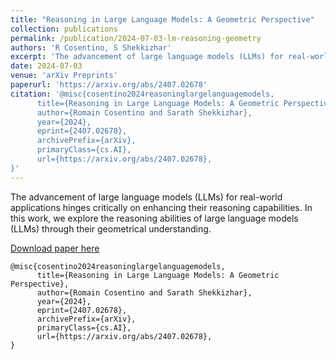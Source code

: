 ```yaml
---
title: "Reasoning in Large Language Models: A Geometric Perspective"
collection: publications
permalink: /publication/2024-07-03-lm-reasoning-geometry
authors: 'R Cosentino, S Shekkizhar'
excerpt: 'The advancement of large language models (LLMs) for real-world applications hinges critically on enhancing their reasoning capabilities. In this work, we explore the reasoning abilities of large language models (LLMs) through their geometrical understanding. We establish a connection between the expressive power of LLMs and the density of their self-attention graphs. Our analysis demonstrates that the density of these graphs defines the intrinsic dimension of the inputs to the MLP blocks. We demonstrate through theoretical analysis and toy examples that a higher intrinsic dimension implies a greater expressive capacity of the LLM. We further provide empirical evidence linking this geometric framework to recent advancements in methods aimed at enhancing the reasoning capabilities of LLMs.'
date: 2024-07-03
venue: 'arXiv Preprints'
paperurl: 'https://arxiv.org/abs/2407.02678'
citation: '@misc{cosentino2024reasoninglargelanguagemodels,
      title={Reasoning in Large Language Models: A Geometric Perspective}, 
      author={Romain Cosentino and Sarath Shekkizhar},
      year={2024},
      eprint={2407.02678},
      archivePrefix={arXiv},
      primaryClass={cs.AI},
      url={https://arxiv.org/abs/2407.02678}, 
}'
---
```

The advancement of large language models (LLMs) for real-world applications hinges critically on enhancing their reasoning capabilities. In this work, we explore the reasoning abilities of large language models (LLMs) through their geometrical understanding. 

[Download paper here](https://arxiv.org/abs/2407.02678)

```
@misc{cosentino2024reasoninglargelanguagemodels,
      title={Reasoning in Large Language Models: A Geometric Perspective}, 
      author={Romain Cosentino and Sarath Shekkizhar},
      year={2024},
      eprint={2407.02678},
      archivePrefix={arXiv},
      primaryClass={cs.AI},
      url={https://arxiv.org/abs/2407.02678}, 
}
```